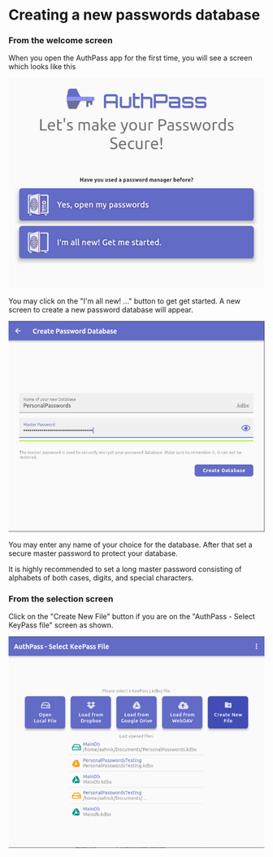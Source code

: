 # Creating a new passwords database

### From the welcome screen

When you open the AuthPass app for the first time, you will see a screen which looks like this 

![AuthPass welcone screen](../.gitbook/assets/image.png)

You may click on the "I'm all new! ..." button to get get started. A new screen to create a new password database will appear.

![Creating a new password database](../.gitbook/assets/image%20%281%29.png)

You may enter any name of your choice for the database. After that set a secure master password to protect your database.

It is highly recommended to set a long master password consisting of alphabets of both cases, digits, and special characters.

### From the selection screen

Click on the "Create New File" button if you are on the "AuthPass - Select KeyPass file"  screen as shown.

![](../.gitbook/assets/image%20%282%29.png)



